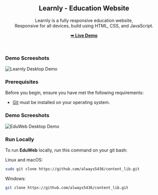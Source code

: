 <div align="center">

  <br />
  <br />

  <h2 align="center">Learnly - Education Website</h2>

  Learnly is a fully responsive education website, <br />Responsive for all devices, build using HTML, CSS, and JavaScript.

  <a href="https://always5436.github.io/content_lib/"><strong>➥ Live Demo</strong></a>

</div>

<br />

### Demo Screeshots

![Learnly Desktop Demo](./readme-images/desktop.png "Desktop Demo")

### Prerequisites

Before you begin, ensure you have met the following requirements:

* [Git](https://git-scm.com/downloads "Download Git") must be installed on your operating system.


### Demo Screeshots

![EduWeb Desktop Demo](./readme-images/desktop.png "Desktop Demo")


### Run Locally

To run **EduWeb** locally, run this command on your git bash:

Linux and macOS:

```bash
sudo git clone https://github.com/always5436/content_lib.git
```

Windows:

```bash
git clone https://github.com/always5436/content_lib.git
```

